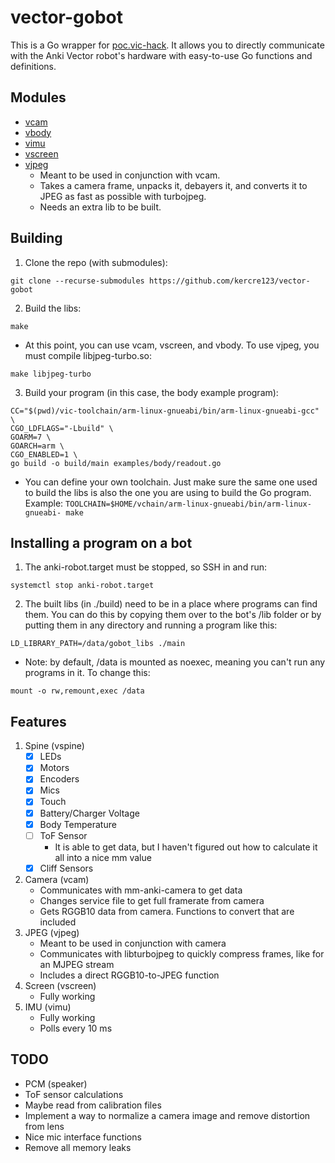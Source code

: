# vector-gobot

This is a Go wrapper for [poc.vic-hack](https://github.com/torimos/poc.vic-hack). It allows you to directly communicate with the Anki Vector robot's hardware with easy-to-use Go functions and definitions.

## Modules

-   [vcam](https://pkg.go.dev/github.com/kercre123/vector-gobot/pkg/vcam)
-   [vbody](https://pkg.go.dev/github.com/kercre123/vector-gobot/pkg/vbody)
-   [vimu](https://pkg.go.dev/github.com/kercre123/vector-gobot/pkg/vimu)
-   [vscreen](https://pkg.go.dev/github.com/kercre123/vector-gobot/pkg/vscreen)
-   [vjpeg](https://pkg.go.dev/github.com/kercre123/vector-gobot/pkg/vjpeg)
    -   Meant to be used in conjunction with vcam.
    -   Takes a camera frame, unpacks it, debayers it, and converts it to JPEG as fast as possible with turbojpeg.
    -   Needs an extra lib to be built.

## Building

1. Clone the repo (with submodules):

```
git clone --recurse-submodules https://github.com/kercre123/vector-gobot
```

2. Build the libs:

```
make
```

-   At this point, you can use vcam, vscreen, and vbody. To use vjpeg, you must compile libjpeg-turbo.so:

```
make libjpeg-turbo
```

3. Build your program (in this case, the body example program):

```
CC="$(pwd)/vic-toolchain/arm-linux-gnueabi/bin/arm-linux-gnueabi-gcc" \
CGO_LDFLAGS="-Lbuild" \
GOARM=7 \
GOARCH=arm \
CGO_ENABLED=1 \
go build -o build/main examples/body/readout.go
```

-   You can define your own toolchain. Just make sure the same one used to build the libs is also the one you are using to build the Go program. Example: `TOOLCHAIN=$HOME/vchain/arm-linux-gnueabi/bin/arm-linux-gnueabi- make`

## Installing a program on a bot

1. The anki-robot.target must be stopped, so SSH in and run:

```
systemctl stop anki-robot.target
```

2. The built libs (in ./build) need to be in a place where programs can find them. You can do this by copying them over to the bot's /lib folder or by putting them in any directory and running a program like this:

```
LD_LIBRARY_PATH=/data/gobot_libs ./main
```

-   Note: by default, /data is mounted as noexec, meaning you can't run any programs in it. To change this:

```
mount -o rw,remount,exec /data
```

## Features

1. Spine (vspine)
    -   [x] LEDs
    -   [x] Motors
    -   [x] Encoders
    -   [x] Mics
    -   [x] Touch
    -   [x] Battery/Charger Voltage
    -   [x] Body Temperature
    -   [ ] ToF Sensor
        -   It is able to get data, but I haven't figured out how to calculate it all into a nice mm value
    -   [x] Cliff Sensors
2. Camera (vcam)
    -   Communicates with mm-anki-camera to get data
    -   Changes service file to get full framerate from camera
    -   Gets RGGB10 data from camera. Functions to convert that are included
3. JPEG (vjpeg)
    -   Meant to be used in conjunction with camera 
    -   Communicates with libturbojpeg to quickly compress frames, like for an MJPEG stream
    -   Includes a direct RGGB10-to-JPEG function
4. Screen (vscreen)
    -   Fully working
5. IMU (vimu)
    -   Fully working
    -   Polls every 10 ms

## TODO

-   PCM (speaker)
-   ToF sensor calculations
-   Maybe read from calibration files
-   Implement a way to normalize a camera image and remove distortion from lens
-   Nice mic interface functions
-   Remove all memory leaks